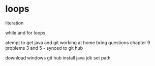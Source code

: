loops
=====

literation

while and for loops

atempt to get java and git working at home 
bring questions
chapter 9 problems 3 and 5 - synced to git hub

download windows git hub install java jdk
set path
